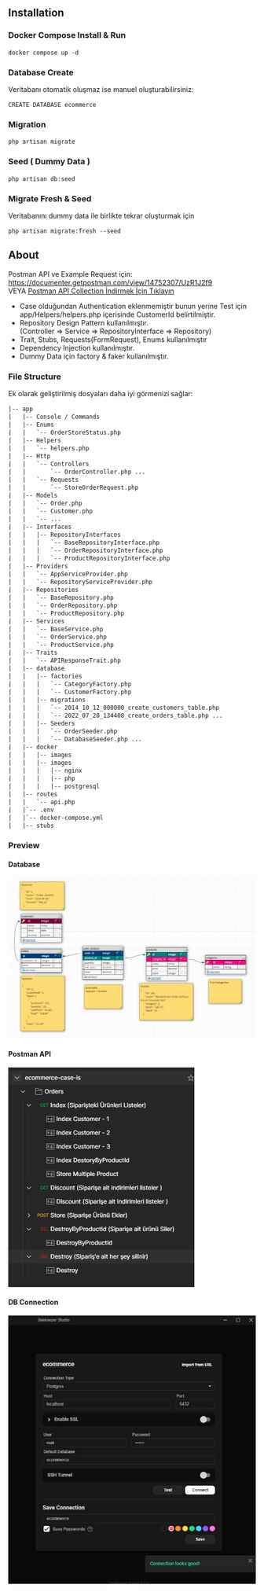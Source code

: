 ## Installation

### Docker Compose Install & Run
```
docker compose up -d
```

### Database Create
Veritabanı otomatik oluşmaz ise manuel oluşturabilirsiniz:
```
CREATE DATABASE ecommerce
```
### Migration
```
php artisan migrate
```

### Seed ( Dummy Data )
```
php artisan db:seed
```

### Migrate Fresh & Seed
Veritabanını dummy data ile birlikte tekrar oluşturmak için
```
php artisan migrate:fresh --seed
```
## About
Postman API ve Example Request için:\
https://documenter.getpostman.com/view/14752307/UzR1J2f9
\
VEYA [Postman API Collection İndirmek İçin Tıklayın](https://github.com/muratcakmaksoftware/ecommerce-case-is/blob/master/docs/download/PostmanExport/ecommerce-case-is.postman_collection.json)

- Case olduğundan Authentication eklenmemiştir bunun yerine Test için app/Helpers/helpers.php içerisinde CustomerId belirtilmiştir.
- Repository Design Pattern kullanılmıştır.\
 (Controller => Service => RepositoryInterface => Repository)
- Trait, Stubs, Requests(FormRequest), Enums kullanılmıştır
- Dependency Injection kullanılmıştır.
- Dummy Data için factory & faker kullanılmıştır.

### File Structure
Ek olarak geliştirilmiş dosyaları daha iyi görmenizi sağlar:
```
|-- app
|   |-- Console / Commands
|   |-- Enums
|   |   `-- OrderStoreStatus.php
|   |-- Helpers
|   |   `-- helpers.php
|   |-- Http
|   |   `-- Controllers
|   |       `-- OrderController.php ...
|   |   `-- Requests
|   |       `-- StoreOrderRequest.php
|   |-- Models
|   |   `-- Order.php
|   |   `-- Customer.php
|   |   `-- ...
|   |-- Interfaces
|   |   |-- RepositoryInterfaces
|   |   |   `-- BaseRepositoryInterface.php
|   |   |   `-- OrderRepositoryInterface.php
|   |   |   `-- ProductRepositoryInterface.php
|   |-- Providers
|   |   `-- AppServiceProvider.php
|   |   `-- RepositoryServiceProvider.php
|   |-- Repositories
|   |   `-- BaseRepository.php
|   |   `-- OrderRepository.php
|   |   `-- ProductRepository.php
|   |-- Services
|   |   `-- BaseService.php
|   |   `-- OrderService.php
|   |   `-- ProductService.php
|   |-- Traits
|   |   `-- APIResponseTrait.php
|   |-- database
|   |   |-- factories
|   |   |   `-- CategoryFactory.php
|   |   |   `-- CustomerFactory.php
|   |   |-- migrations
|   |   |   `-- 2014_10_12_000000_create_customers_table.php
|   |   |   `-- 2022_07_20_134408_create_orders_table.php ...
|   |   |-- Seeders
|   |   |   `-- OrderSeeder.php
|   |   |   `-- DatabaseSeeder.php ...
|   |-- docker
|   |   |-- images
|   |   |-- images
|   |   |   |-- nginx
|   |   |   |-- php
|   |   |   |-- postgresql
|   |-- routes
|   |   `-- api.php
|   |`-- .env
|   |`-- docker-compose.yml
|   |-- stubs
```

### Preview

#### Database
![db!](./docs/db.jpg)

#### Postman API
![postman!](./docs/orders.jpg)

#### DB Connection
![db connection!](./docs/db-connection.jpg)
